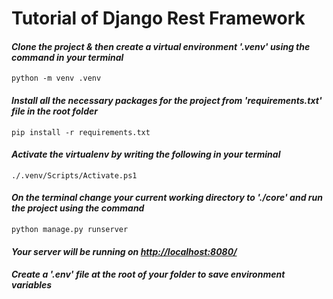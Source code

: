 # Tutorial of Django Rest Framework


#### _Clone the project & then create a virtual environment '.venv' using the command in your terminal_
```shell
python -m venv .venv
```

#### _Install all the necessary packages for the project from 'requirements.txt' file in the root folder_
```shell
pip install -r requirements.txt
```

#### _Activate the virtualenv by writing the following in your terminal_
```shell
./.venv/Scripts/Activate.ps1
```

#### _On the terminal change your current working directory to './core' and run the project using the command_
```shell
python manage.py runserver
```
#### _Your server will be running on [http://localhost:8080/](http://localhost:8080/)_

#### _Create a '.env' file at the root of your folder to save environment variables_

